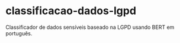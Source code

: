 # classificacao-dados-lgpd
Classificador de dados sensíveis baseado na LGPD usando BERT em português.

